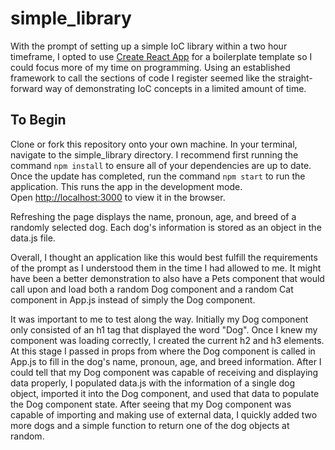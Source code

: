 # simple_library
With the prompt of setting up a simple IoC library within a two hour timeframe, I opted to use [Create React App](https://github.com/facebook/create-react-app) for a boilerplate template so I could focus more of my time on programming.
Using an established framework to call the sections of code I register seemed like the straight-forward way of demonstrating IoC concepts in a limited amount of time.

## To Begin
Clone or fork this repository onto your own machine.
In your terminal, navigate to the simple_library directory.
I recommend first running the command `npm install` to ensure all of your dependencies are up to date. 
Once the update has completed, run the command `npm start` to run the application.
This runs the app in the development mode.\
Open [http://localhost:3000](http://localhost:3000) to view it in the browser.

Refreshing the page displays the name, pronoun, age, and breed of a randomly selected dog. Each dog's information is stored as an object in the data.js file.

Overall, I thought an application like this would best fulfill the requirements of the prompt as I understood them in the time I had allowed to me. It might have been a better demonstration to also have a Pets component that would call upon and load both a random Dog component and a random Cat component in App.js instead of simply the Dog component.

It was important to me to test along the way.  Initially my Dog component only consisted of an h1 tag that displayed the word "Dog". 
Once I knew my component was loading correctly, I created the current h2 and h3 elements.  At this stage I passed in props from where the Dog component is called in App.js to fill in the dog's name, pronoun, age, and breed information.
After I could tell that my Dog component was capable of receiving and displaying data properly, I populated data.js with the information of a single dog object, imported it into the Dog component, and used that data to populate the Dog component state.
After seeing that my Dog component was capable of importing and making use of external data, I quickly added two more dogs and a simple function to return one of the dog objects at random.